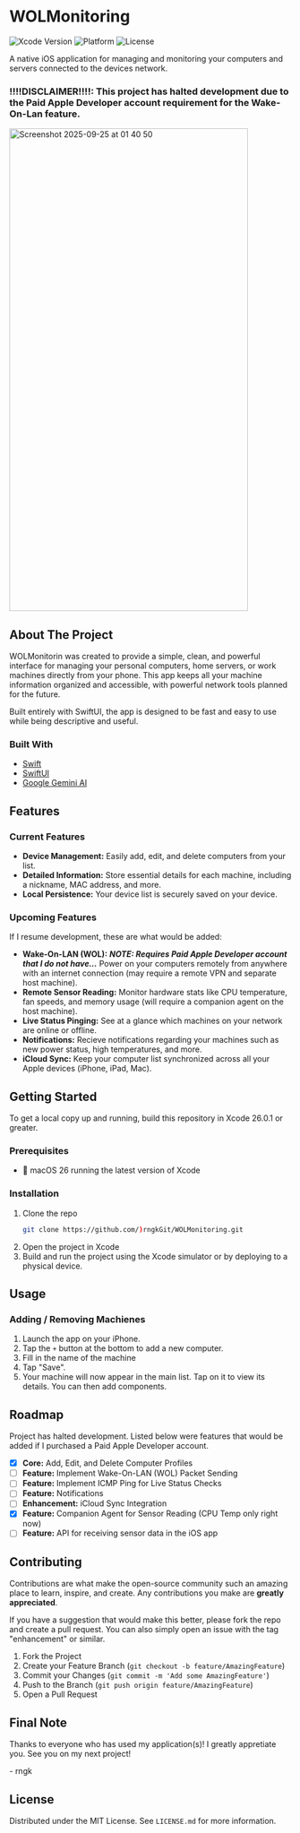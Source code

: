 # WOLMonitoring

![Xcode Version](https://img.shields.io/badge/Xcode-26.0.1-blue.svg)
![Platform](https://img.shields.io/badge/platform-iOS-lightgrey.svg)
![License](https://img.shields.io/badge/license-MIT-blue.svg)

A native iOS application for managing and monitoring your computers and servers connected to the devices network.

### **!!!!DISCLAIMER!!!!: This project has halted development due to the Paid Apple Developer account requirement for the Wake-On-Lan feature.**

<img width="426" height="862" alt="Screenshot 2025-09-25 at 01 40 50" src="https://github.com/user-attachments/assets/3d97758c-7675-4e22-ae58-183aaea8380c" />

## About The Project

WOLMonitorin was created to provide a simple, clean, and powerful interface for managing your personal computers, home servers, or work machines directly from your phone. This app keeps all your machine information organized and accessible, with powerful network tools planned for the future.

Built entirely with SwiftUI, the app is designed to be fast and easy to use while being descriptive and useful.

### Built With

* [Swift](https://developer.apple.com/swift/)
* [SwiftUI](https://developer.apple.com/xcode/swiftui/)
* [Google Gemini AI](https://gemini.google.com/app/)

## Features

### Current Features
* **Device Management:** Easily add, edit, and delete computers from your list.
* **Detailed Information:** Store essential details for each machine, including a nickname, MAC address, and more.
* **Local Persistence:** Your device list is securely saved on your device.

### Upcoming Features
If I resume development, these are what would be added:
*  **Wake-On-LAN (WOL):** ***NOTE: Requires Paid Apple Developer account that I do not have...*** Power on your computers remotely from anywhere with an internet connection (may require a remote VPN and separate host machine).
*  **Remote Sensor Reading:** Monitor hardware stats like CPU temperature, fan speeds, and memory usage (will require a companion agent on the host machine).
*  **Live Status Pinging:** See at a glance which machines on your network are online or offline.
*  **Notifications:** Recieve notifications regarding your machines such as new power status, high temperatures, and more.
*  **iCloud Sync:** Keep your computer list synchronized across all your Apple devices (iPhone, iPad, Mac).

## Getting Started

To get a local copy up and running, build this repository in Xcode 26.0.1 or greater.

### Prerequisites

*  macOS 26 running the latest version of Xcode

### Installation

1.  Clone the repo
    ```sh
    git clone https://github.com/)rngkGit/WOLMonitoring.git
    ```
2.  Open the project in Xcode
3.  Build and run the project using the Xcode simulator or by deploying to a physical device.

## Usage

### Adding / Removing Machienes

1.  Launch the app on your iPhone.
2.  Tap the `+` button at the bottom to add a new computer.
3.  Fill in the name of the machine
4.  Tap "Save".
5.  Your machine will now appear in the main list. Tap on it to view its details. You can then add components.

## Roadmap

Project has halted development. Listed below were features that would be added if I purchased a Paid Apple Developer account.

- [X] **Core:** Add, Edit, and Delete Computer Profiles
- [ ] **Feature:** Implement Wake-On-LAN (WOL) Packet Sending
- [ ] **Feature:** Implement ICMP Ping for Live Status Checks
- [ ] **Feature:** Notifications
- [ ] **Enhancement:** iCloud Sync Integration
- [X] **Feature:** Companion Agent for Sensor Reading (CPU Temp only right now)
- [ ] **Feature:** API for receiving sensor data in the iOS app

## Contributing

Contributions are what make the open-source community such an amazing place to learn, inspire, and create. Any contributions you make are **greatly appreciated**.

If you have a suggestion that would make this better, please fork the repo and create a pull request. You can also simply open an issue with the tag "enhancement" or similar.

1.  Fork the Project
2.  Create your Feature Branch (`git checkout -b feature/AmazingFeature`)
3.  Commit your Changes (`git commit -m 'Add some AmazingFeature'`)
4.  Push to the Branch (`git push origin feature/AmazingFeature`)
5.  Open a Pull Request

## Final Note

Thanks to everyone who has used my application(s)! I greatly appretiate you. See you on my next project!

\- rngk

## License

Distributed under the MIT License. See `LICENSE.md` for more information.
